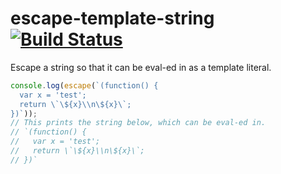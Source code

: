 # escape-template-string [![Build Status](https://travis-ci.org/rameshvarun/escape-template-string.svg?branch=master)](https://travis-ci.org/rameshvarun/escape-template-string)

Escape a string so that it can be eval-ed in as a template literal.

```javascript
console.log(escape(`(function() {
  var x = 'test';
  return \`\${x}\\n\${x}\`;
})`));
// This prints the string below, which can be eval-ed in.
// `(function() {
//   var x = 'test';
//   return \`\${x}\\n\${x}\`;
// })`
```
